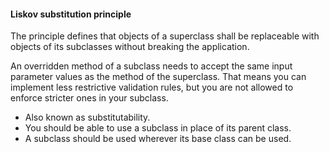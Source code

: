 #### Liskov substitution principle

The principle defines that objects of a superclass shall be replaceable with objects of its subclasses without breaking the application. 

An overridden method of a subclass needs to accept the same input parameter values as the method of the superclass. That means you can implement less restrictive validation rules, but you are not allowed to enforce stricter ones in your subclass.

* Also known as substitutability.
* You should be able to use a subclass in place of its parent class.
* A subclass should be used wherever its base class can be used.